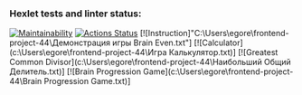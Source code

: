 ### Hexlet tests and linter status:
[![Maintainability](https://api.codeclimate.com/v1/badges/5ba2460b640397291dd1/maintainability)](https://codeclimate.com/github/Egorpuzik/frontend-project-44/maintainability)
[![Actions Status](https://github.com/Egorpuzik/frontend-project-44/actions/workflows/hexlet-check.yml/badge.svg)](https://github.com/Egorpuzik/frontend-project-44/actions)
[![Instruction]"C:\Users\egore\frontend-project-44\Демонстрация игры Brain Even.txt"]
[![Сalculator](c:\Users\egore\frontend-project-44\Игра Калькулятор.txt)]
[![Greatest Common Divisor](c:\Users\egore\frontend-project-44\Наибольший Общий Делитель.txt)]
[![Brain Progression Game](c:\Users\egore\frontend-project-44\Brain Progression Game.txt)]